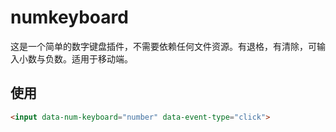# numkeyboard
这是一个简单的数字键盘插件，不需要依赖任何文件资源。有退格，有清除，可输入小数与负数。适用于移动端。

## 使用
```html
<input data-num-keyboard="number" data-event-type="click">
```
